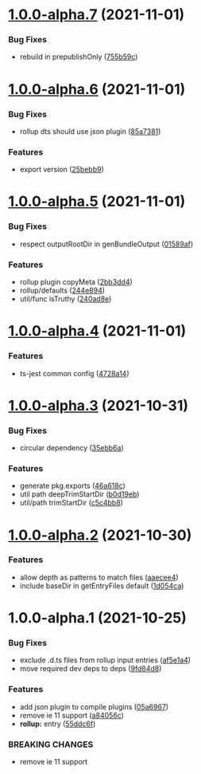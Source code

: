 # [1.0.0-alpha.7](https://github.com/tlibjs/scripts/compare/v1.0.0-alpha.6...v1.0.0-alpha.7) (2021-11-01)


### Bug Fixes

* rebuild in prepublishOnly ([755b59c](https://github.com/tlibjs/scripts/commit/755b59c5feade030eeb6ff987229fd9462b39f4a))

# [1.0.0-alpha.6](https://github.com/tlibjs/scripts/compare/v1.0.0-alpha.5...v1.0.0-alpha.6) (2021-11-01)


### Bug Fixes

* rollup dts should use json plugin ([85a7381](https://github.com/tlibjs/scripts/commit/85a7381635c92f0fa840500cfd407ab6d6f7ac0c))


### Features

* export version ([25bebb9](https://github.com/tlibjs/scripts/commit/25bebb9d11ec7cf370b26e0475eecb812d73673b))

# [1.0.0-alpha.5](https://github.com/tlibjs/scripts/compare/v1.0.0-alpha.4...v1.0.0-alpha.5) (2021-11-01)


### Bug Fixes

* respect outputRootDir in genBundleOutput ([01589af](https://github.com/tlibjs/scripts/commit/01589af1a67680e1d178a1bc79a52262093ae5bf))


### Features

* rollup plugin copyMeta ([2bb3dd4](https://github.com/tlibjs/scripts/commit/2bb3dd43bdcacea01a32295236a381d48b028292))
* rollup/defaults ([244e894](https://github.com/tlibjs/scripts/commit/244e894d6fd1899c62df00fc47c44eb1198fd318))
* util/func isTruthy ([240ad8e](https://github.com/tlibjs/scripts/commit/240ad8e30db09f741cd1e6c4caf4875bf9ff0b23))

# [1.0.0-alpha.4](https://github.com/tlibjs/scripts/compare/v1.0.0-alpha.3...v1.0.0-alpha.4) (2021-11-01)


### Features

* ts-jest common config ([4728a14](https://github.com/tlibjs/scripts/commit/4728a14012c41d0482d6222be994f0ea754af93f))

# [1.0.0-alpha.3](https://github.com/tlibjs/scripts/compare/v1.0.0-alpha.2...v1.0.0-alpha.3) (2021-10-31)


### Bug Fixes

* circular dependency ([35ebb6a](https://github.com/tlibjs/scripts/commit/35ebb6a378ee3c11c7cf1c7588d763b2e3a0f861))


### Features

* generate pkg.exports ([46a618c](https://github.com/tlibjs/scripts/commit/46a618cfed072e5ebc55ebb10a7e7cd74298b342))
* util path deepTrimStartDir ([b0d19eb](https://github.com/tlibjs/scripts/commit/b0d19eb84fd75c70f23eb6b8714621660b9da018))
* util/path trimStartDir ([c5c4bb8](https://github.com/tlibjs/scripts/commit/c5c4bb8ae247b3c2c6258b622bed4b29fd759824))

# [1.0.0-alpha.2](https://github.com/tlibjs/scripts/compare/v1.0.0-alpha.1...v1.0.0-alpha.2) (2021-10-30)


### Features

* allow depth as patterns to match files ([aaecee4](https://github.com/tlibjs/scripts/commit/aaecee4f1010cdde15844c2708c0405340629152))
* include baseDir in getEntryFiles default ([1d054ca](https://github.com/tlibjs/scripts/commit/1d054ca267007ea6b284e93fc09707650c2ea734))

# 1.0.0-alpha.1 (2021-10-25)


### Bug Fixes

* exclude .d.ts files from rollup input entries ([af5e1a4](https://github.com/tlibjs/scripts/commit/af5e1a4df31bf11f4f20ba9aec1c253fa1644dc9))
* move required dev deps to deps ([9fd84d8](https://github.com/tlibjs/scripts/commit/9fd84d81d5aa3b8b36cb3cc5c2fad5a7b4482932))


### Features

* add json plugin to compile plugins ([05a6967](https://github.com/tlibjs/scripts/commit/05a696790941faf786854f9cdea43bca10c7b08b))
* remove ie 11 support ([a84056c](https://github.com/tlibjs/scripts/commit/a84056c98a45a7ec49352a549a3e071613101481))
* **rollup:** entry ([55ddc6f](https://github.com/tlibjs/scripts/commit/55ddc6fa275e1ad5cc40720f18df34ff1ef7d27b))


### BREAKING CHANGES

* remove ie 11 support
